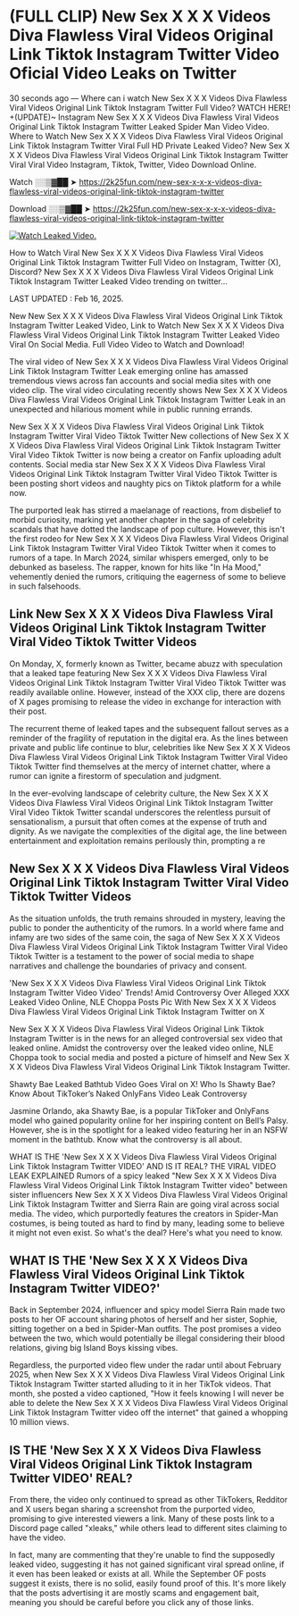 # (FULL CLIP) New Sex X X X Videos Diva Flawless Viral Videos Original Link Tiktok Instagram Twitter Video Oficial Video Leaks on Twitter

30 seconds ago — Where can i watch New Sex X X X Videos Diva Flawless Viral Videos Original Link Tiktok Instagram Twitter Full Video? WATCH HERE! +(UPDATE)~ Instagram New Sex X X X Videos Diva Flawless Viral Videos Original Link Tiktok Instagram Twitter Leaked Spider Man Video Video. Where to Watch New Sex X X X Videos Diva Flawless Viral Videos Original Link Tiktok Instagram Twitter Viral Full HD Private Leaked Video? New Sex X X X Videos Diva Flawless Viral Videos Original Link Tiktok Instagram Twitter Viral Viral Video Instagram, Tiktok, Twitter, Video Download Online.

Watch ░░▒▓██ ➤ https://2k25fun.com/new-sex-x-x-x-videos-diva-flawless-viral-videos-original-link-tiktok-instagram-twitter

Download ░░▒▓██ ➤ https://2k25fun.com/new-sex-x-x-x-videos-diva-flawless-viral-videos-original-link-tiktok-instagram-twitter

[![Watch Leaked Video.](https://miro.medium.com/v2/resize:fit:828/format:webp/1*cilzJN44JGOrTw9NJCrNHA.gif "Watch Leaked Video")](https://2k25fun.com/new-sex-x-x-x-videos-diva-flawless-viral-videos-original-link-tiktok-instagram-twitter)

How to Watch Viral New Sex X X X Videos Diva Flawless Viral Videos Original Link Tiktok Instagram Twitter Full Video on Instagram, Twitter (X), Discord? New Sex X X X Videos Diva Flawless Viral Videos Original Link Tiktok Instagram Twitter Leaked Video trending on twitter...

LAST UPDATED : Feb 16, 2025.

New New Sex X X X Videos Diva Flawless Viral Videos Original Link Tiktok Instagram Twitter Leaked Video, Link to Watch New Sex X X X Videos Diva Flawless Viral Videos Original Link Tiktok Instagram Twitter Leaked Video Viral On Social Media. Full Video Video to Watch and Download!

The viral video of New Sex X X X Videos Diva Flawless Viral Videos Original Link Tiktok Instagram Twitter Leak emerging online has amassed tremendous views across fan accounts and social media sites with one video clip. The viral video circulating recently shows New Sex X X X Videos Diva Flawless Viral Videos Original Link Tiktok Instagram Twitter Leak in an unexpected and hilarious moment while in public running errands.

New Sex X X X Videos Diva Flawless Viral Videos Original Link Tiktok Instagram Twitter Viral Video Tiktok Twitter New collections of New Sex X X X Videos Diva Flawless Viral Videos Original Link Tiktok Instagram Twitter Viral Video Tiktok Twitter is now being a creator on Fanfix uploading adult contents. Social media star New Sex X X X Videos Diva Flawless Viral Videos Original Link Tiktok Instagram Twitter Viral Video Tiktok Twitter is been posting short videos and naughty pics on Tiktok platform for a while now.

The purported leak has stirred a maelanage of reactions, from disbelief to morbid curiosity, marking yet another chapter in the saga of celebrity scandals that have dotted the landscape of pop culture. However, this isn't the first rodeo for New Sex X X X Videos Diva Flawless Viral Videos Original Link Tiktok Instagram Twitter Viral Video Tiktok Twitter when it comes to rumors of a tape. In March 2024, similar whispers emerged, only to be debunked as baseless. The rapper, known for hits like "In Ha Mood," vehemently denied the rumors, critiquing the eagerness of some to believe in such falsehoods.

## Link New Sex X X X Videos Diva Flawless Viral Videos Original Link Tiktok Instagram Twitter Viral Video Tiktok Twitter Videos

On Monday, X, formerly known as Twitter, became abuzz with speculation that a leaked tape featuring New Sex X X X Videos Diva Flawless Viral Videos Original Link Tiktok Instagram Twitter Viral Video Tiktok Twitter was readily available online. However, instead of the XXX clip, there are dozens of X pages promising to release the video in exchange for interaction with their post.

The recurrent theme of leaked tapes and the subsequent fallout serves as a reminder of the fragility of reputation in the digital era. As the lines between private and public life continue to blur, celebrities like New Sex X X X Videos Diva Flawless Viral Videos Original Link Tiktok Instagram Twitter Viral Video Tiktok Twitter find themselves at the mercy of internet chatter, where a rumor can ignite a firestorm of speculation and judgment.

In the ever-evolving landscape of celebrity culture, the New Sex X X X Videos Diva Flawless Viral Videos Original Link Tiktok Instagram Twitter Viral Video Tiktok Twitter scandal underscores the relentless pursuit of sensationalism, a pursuit that often comes at the expense of truth and dignity. As we navigate the complexities of the digital age, the line between entertainment and exploitation remains perilously thin, prompting a re

##  New Sex X X X Videos Diva Flawless Viral Videos Original Link Tiktok Instagram Twitter Viral Video Tiktok Twitter Videos

As the situation unfolds, the truth remains shrouded in mystery, leaving the public to ponder the authenticity of the rumors. In a world where fame and infamy are two sides of the same coin, the saga of New Sex X X X Videos Diva Flawless Viral Videos Original Link Tiktok Instagram Twitter Viral Video Tiktok Twitter is a testament to the power of social media to shape narratives and challenge the boundaries of privacy and consent.

'New Sex X X X Videos Diva Flawless Viral Videos Original Link Tiktok Instagram Twitter Video Video' Trends! Amid Controversy Over Alleged XXX Leaked Video Online, NLE Choppa Posts Pic With New Sex X X X Videos Diva Flawless Viral Videos Original Link Tiktok Instagram Twitter on X

New Sex X X X Videos Diva Flawless Viral Videos Original Link Tiktok Instagram Twitter is in the news for an alleged controversial sex video that leaked online. Amidst the controversy over the leaked video online, NLE Choppa took to social media and posted a picture of himself and New Sex X X X Videos Diva Flawless Viral Videos Original Link Tiktok Instagram Twitter.

Shawty Bae Leaked Bathtub Video Goes Viral on X! Who Is Shawty Bae? Know About TikToker’s Naked OnlyFans Video Leak Controversy

Jasmine Orlando, aka Shawty Bae, is a popular TikToker and OnlyFans model who gained popularity online for her inspiring content on Bell’s Palsy. However, she is in the spotlight for a leaked video featuring her in an NSFW moment in the bathtub. Know what the controversy is all about.

WHAT IS THE 'New Sex X X X Videos Diva Flawless Viral Videos Original Link Tiktok Instagram Twitter VIDEO' AND IS IT REAL? THE VIRAL VIDEO LEAK EXPLAINED Rumors of a spicy leaked "New Sex X X X Videos Diva Flawless Viral Videos Original Link Tiktok Instagram Twitter video" between sister influencers New Sex X X X Videos Diva Flawless Viral Videos Original Link Tiktok Instagram Twitter and Sierra Rain are going viral across social media. The video, which purportedly features the creators in Spider-Man costumes, is being touted as hard to find by many, leading some to believe it might not even exist. So what's the deal? Here's what you need to know.

## WHAT IS THE 'New Sex X X X Videos Diva Flawless Viral Videos Original Link Tiktok Instagram Twitter VIDEO?'

Back in September 2024, influencer and spicy model Sierra Rain made two posts to her OF account sharing photos of herself and her sister, Sophie, sitting together on a bed in Spider-Man outfits. The post promises a video between the two, which would potentially be illegal considering their blood relations, giving big Island Boys kissing vibes.

Regardless, the purported video flew under the radar until about February 2025, when New Sex X X X Videos Diva Flawless Viral Videos Original Link Tiktok Instagram Twitter started alluding to it in her TikTok videos. That month, she posted a video captioned, "How it feels knowing I will never be able to delete the New Sex X X X Videos Diva Flawless Viral Videos Original Link Tiktok Instagram Twitter video off the internet" that gained a whopping 10 million views.

## IS THE 'New Sex X X X Videos Diva Flawless Viral Videos Original Link Tiktok Instagram Twitter VIDEO' REAL?

From there, the video only continued to spread as other TikTokers, Redditor and X users began sharing a screenshot from the purported video, promising to give interested viewers a link. Many of these posts link to a Discord page called "xleaks," while others lead to different sites claiming to have the video.

In fact, many are commenting that they're unable to find the supposedly leaked video, suggesting it has not gained significant viral spread online, if it even has been leaked or exists at all. While the September OF posts suggest it exists, there is no solid, easily found proof of this. It's more likely that the posts advertising it are mostly scams and engagement bait, meaning you should be careful before you click any of those links.